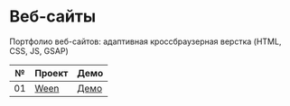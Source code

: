 # Веб-сайты

Портфолио веб-сайтов: адаптивная кроссбраузерная верстка (HTML, CSS, JS, GSAP)

| №  | Проект                                                                                                     | Демо                                                    |
| -- | ---------------------------------------------------------------------------------------------------------- | ------------------------------------------------------- |
| 01 | [Ween](https://https://github.com/inteltone/web-sites/tree/master/ween)                                    | [Демо](https://inteltone.ru/web-sites/ween/)            |
